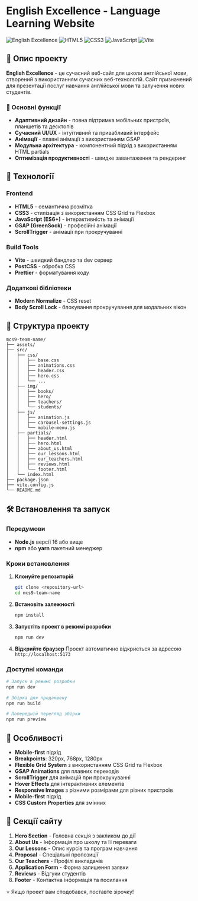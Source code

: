 # English Excellence - Language Learning Website

![English Excellence](https://img.shields.io/badge/English-Excellence-blue?style=for-the-badge&logo=language)
![HTML5](https://img.shields.io/badge/HTML5-E34F26?style=for-the-badge&logo=html5&logoColor=white)
![CSS3](https://img.shields.io/badge/CSS3-1572B6?style=for-the-badge&logo=css3&logoColor=white)
![JavaScript](https://img.shields.io/badge/JavaScript-F7DF1E?style=for-the-badge&logo=javascript&logoColor=black)
![Vite](https://img.shields.io/badge/Vite-646CFF?style=for-the-badge&logo=vite&logoColor=white)

## 📖 Опис проекту

**English Excellence** - це сучасний веб-сайт для школи англійської мови,
створений з використанням сучасних веб-технологій. Сайт призначений для
презентації послуг навчання англійської мови та залучення нових студентів.

### 🎯 Основні функції

- **Адаптивний дизайн** - повна підтримка мобільних пристроїв, планшетів та
  десктопів
- **Сучасний UI/UX** - інтуїтивний та привабливий інтерфейс
- **Анімації** - плавні анімації з використанням GSAP
- **Модульна архітектура** - компонентний підхід з використанням HTML partials
- **Оптимізація продуктивності** - швидке завантаження та рендеринг

## 🚀 Технології

### Frontend

- **HTML5** - семантична розмітка
- **CSS3** - стилізація з використанням CSS Grid та Flexbox
- **JavaScript (ES6+)** - інтерактивність та анімації
- **GSAP (GreenSock)** - професійні анімації
- **ScrollTrigger** - анімації при прокручуванні

### Build Tools

- **Vite** - швидкий бандлер та dev сервер
- **PostCSS** - обробка CSS
- **Prettier** - форматування коду

### Додаткові бібліотеки

- **Modern Normalize** - CSS reset
- **Body Scroll Lock** - блокування прокручування для модальних вікон

## 📁 Структура проекту

```
mcs9-team-name/
├── assets/
├── src/
│   ├── css/
│   │   ├── base.css
│   │   ├── animations.css
│   │   ├── header.css
│   │   ├── hero.css
│   │   └── ...
│   ├── img/
│   │   ├── books/
│   │   ├── hero/
│   │   ├── teachers/
│   │   └── students/
│   ├── js/
│   │   ├── animation.js
│   │   ├── carousel-settings.js
│   │   └── mobile-menu.js
│   ├── partials/
│   │   ├── header.html
│   │   ├── hero.html
│   │   ├── about_us.html
│   │   ├── our_lessons.html
│   │   ├── our_teachers.html
│   │   ├── reviews.html
│   │   └── footer.html
│   └── index.html
├── package.json
├── vite.config.js
└── README.md
```

## 🛠️ Встановлення та запуск

### Передумови

- **Node.js** версії 16 або вище
- **npm** або **yarn** пакетний менеджер

### Кроки встановлення

1. **Клонуйте репозиторій**

   ```bash
   git clone <repository-url>
   cd mcs9-team-name
   ```

2. **Встановіть залежності**

   ```bash
   npm install
   ```

3. **Запустіть проект в режимі розробки**

   ```bash
   npm run dev
   ```

4. **Відкрийте браузер** Проект автоматично відкриється за адресою
   `http://localhost:5173`

### Доступні команди

```bash
# Запуск в режимі розробки
npm run dev

# Збірка для продакшену
npm run build

# Попередній перегляд збірки
npm run preview
```

## 🎨 Особливості

- **Mobile-first** підхід
- **Breakpoints**: 320px, 768px, 1280px
- **Flexible Grid System** з використанням CSS Grid та Flexbox
- **GSAP Animations** для плавних переходів
- **ScrollTrigger** для анімацій при прокручуванні
- **Hover Effects** для інтерактивних елементів
- **Responsive Images** з різними розмірами для різних пристроїв
- **Mobile-first** підхід
- **CSS Custom Properties** для змінних

## 📱 Секції сайту

1. **Hero Section** - Головна секція з закликом до дії
2. **About Us** - Інформація про школу та її переваги
3. **Our Lessons** - Опис курсів та програм навчання
4. **Proposal** - Спеціальні пропозиції
5. **Our Teachers** - Профілі викладачів
6. **Application Form** - Форма залишення заявки
7. **Reviews** - Відгуки студентів
8. **Footer** - Контактна інформація та посилання

⭐ Якщо проект вам сподобався, поставте зірочку!

